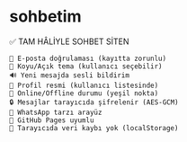 # sohbetim
✅ TAM HÂLİYLE SOHBET SİTEN 

    🔐 E-posta doğrulaması (kayıtta zorunlu)  
    🌙 Koyu/Açık tema (kullanıcı seçebilir)  
    🔊 Yeni mesajda sesli bildirim  
    📸 Profil resmi (kullanıcı listesinde)  
    👤 Online/Offline durumu (yeşil nokta)  
    🔒 Mesajlar tarayıcıda şifrelenir (AES-GCM)  
    💬 WhatsApp tarzı arayüz  
    📱 GitHub Pages uyumlu  
    💾 Tarayıcıda veri kaybı yok (localStorage)
     
